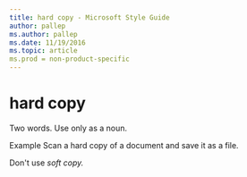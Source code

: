 ```yaml
---
title: hard copy - Microsoft Style Guide
author: pallep
ms.author: pallep
ms.date: 11/19/2016
ms.topic: article
ms.prod = non-product-specific
---
```


# hard copy

Two words. Use only as a noun.

Example Scan a hard copy of a document and save it as a file.

Don't use *soft copy.*
